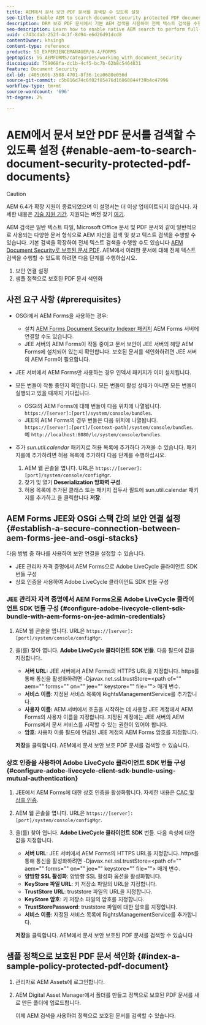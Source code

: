 ```yaml
---
title: AEM에서 문서 보안 PDF 문서를 검색할 수 있도록 설정
seo-title: Enable AEM to search document security protected PDF documents
description: DRM 보호 PDF 문서에서 기본 AEM 검색을 사용하여 전체 텍스트 검색을 수행하는 방법을 알아봅니다.
seo-description: Learn how to enable native AEM search to perform full-text search on DRM protected PDF documents.
uuid: c743cda3-252f-4c1f-8d94-e6d26d91dcd8
contentOwner: khsingh
content-type: reference
products: SG_EXPERIENCEMANAGER/6.4/FORMS
geptopics: SG_AEMFORMS/categories/working_with_document_security
discoiquuid: 759068fa-dc1b-4cf5-bc7b-62b8c5464831
feature: Document Security
exl-id: c405c69b-3588-4701-8f36-1ea0680e056d
source-git-commit: c5b816d74c6f02f85476d16868844f39b4c47996
workflow-type: tm+mt
source-wordcount: '696'
ht-degree: 2%

---
```


# AEM에서 문서 보안 PDF 문서를 검색할 수 있도록 설정 {#enable-aem-to-search-document-security-protected-pdf-documents}

>[!CAUTION]
>
>AEM 6.4가 확장 지원이 종료되었으며 이 설명서는 더 이상 업데이트되지 않습니다. 자세한 내용은 [기술 지원 기간](https://helpx.adobe.com/kr/support/programs/eol-matrix.html). 지원되는 버전 찾기 [여기](https://experienceleague.adobe.com/docs/).

AEM 검색은 일반 텍스트 파일, Microsoft Office 문서 및 PDF 문서와 같이 일반적으로 사용되는 다양한 문서 형식으로 AEM 자산을 검색 및 찾고 텍스트 검색을 수행할 수 있습니다. 기본 검색을 확장하여 전체 텍스트 검색을 수행할 수도 있습니다 [AEM Document Security로 보호된 문서 PDF](/help/forms/using/admin-help/document-security.md). AEM에서 이러한 문서에 대해 전체 텍스트 검색을 수행할 수 있도록 하려면 다음 단계를 수행하십시오.

1. 보안 연결 설정
1. 샘플 정책으로 보호된 PDF 문서 색인화

## 사전 요구 사항 {#prerequisites}

* OSGi에서 AEM Forms을 사용하는 경우:

   * 설치 [AEM Forms Document Security Indexer 패키지](https://helpx.adobe.com/kr/aem-forms/kb/aem-forms-releases.html) AEM Forms 서버에 연결할 수도 있습니다.
   * JEE 서버의 AEM Forms이 작동 중이고 문서 보안이 JEE 서버의 해당 AEM Forms에 설치되어 있는지 확인합니다. 보호된 문서를 색인화하려면 JEE 서버의 AEM Form이 필요합니다.

* JEE 서버에서 AEM Forms만 사용하는 경우 인덱서 패키지가 이미 설치됩니다.
* 모든 번들이 작동 중인지 확인합니다. 모든 번들이 활성 상태가 아니면 모든 번들이 실행되고 있을 때까지 기다립니다.

   * OSGi의 AEM Forms에 대해 번들이 다음 위치에 나열됩니다. `https://[server]:[port]/system/console/bundles`.
   * JEE의 AEM Forms의 경우 번들은 다음 위치에 나열됩니다. `https://[server]:[port]/[context-path]/system/console/bundles`. 예 `http://localhost:8080/lc/system/console/bundles`.

* 추가 *sun.util.calendar* 패키지로 허용 목록에 추가하다 가져올 수 있습니다. 패키지를에 추가하려면 허용 목록에 추가하다 다음 단계를 수행하십시오.

   1. AEM 웹 콘솔을 엽니다. URL은 `https://[server]:[port]/system/console/configMgr`.
   1. 찾기 및 열기 **Deserialization 방화벽 구성**.
   1. 허용 목록에 추가된 클래스 또는 패키지 접두사 필드에 sun.util.calendar 패키지를 추가하고 을 클릭합니다 **저장**.

## AEM Forms JEE와 OSGi 스택 간의 보안 연결 설정 {#establish-a-secure-connection-between-aem-forms-jee-and-osgi-stacks}

다음 방법 중 하나를 사용하여 보안 연결을 설정할 수 있습니다.

* JEE 관리자 자격 증명에서 AEM Forms으로 Adobe LiveCycle 클라이언트 SDK 번들 구성
* 상호 인증을 사용하여 Adobe LiveCycle 클라이언트 SDK 번들 구성

### JEE 관리자 자격 증명에서 AEM Forms으로 Adobe LiveCycle 클라이언트 SDK 번들 구성 {#configure-adobe-livecycle-client-sdk-bundle-with-aem-forms-on-jee-admin-credentials}

1. AEM 웹 콘솔을 엽니다. URL은 `https://[server]:[port]/system/console/configMgr`.
1. 을(를) 찾아 엽니다. **Adobe LiveCycle 클라이언트 SDK 번들**. 다음 필드에 값을 지정합니다.

   * **서버 URL:** JEE 서버에서 AEM Forms의 HTTPS URL을 지정합니다. https를 통해 통신을 활성화하려면 -Djavax.net.ssl.trustStore=&lt;path of=&quot;&quot; aem=&quot;&quot; forms=&quot;&quot; on=&quot;&quot; jee=&quot;&quot; keystore=&quot;&quot; file=&quot;&quot;> 매개 변수.
   * **서비스 이름**: 지정된 서비스 목록에 RightsManagementService를 추가합니다.
   * **사용자 이름:** AEM 서버에서 호출을 시작하는 데 사용할 JEE 계정에서 AEM Forms의 사용자 이름을 지정합니다. 지정된 계정에는 JEE 서버의 AEM Forms에서 문서 서비스를 시작할 수 있는 권한이 있어야 합니다.
   * **암호**: 사용자 이름 필드에 언급된 JEE 계정의 AEM Forms 암호를 지정합니다.

   **저장**&#x200B;을 클릭합니다. AEM에서 문서 보안 보호 PDF 문서를 검색할 수 있습니다.

### 상호 인증을 사용하여 Adobe LiveCycle 클라이언트 SDK 번들 구성 {#configure-adobe-livecycle-client-sdk-bundle-using-mutual-authentication}

1. JEE에서 AEM Forms에 대한 상호 인증을 활성화합니다. 자세한 내용은 [CAC 및 상호 인증](https://helpx.adobe.com/livecycle/kb/cac-mutual-authentication.html).
1. AEM 웹 콘솔을 엽니다. URL은 `https://[server]:[port]/system/console/configMgr`.
1. 을(를) 찾아 엽니다. **Adobe LiveCycle 클라이언트 SDK** 번들. 다음 속성에 대한 값을 지정합니다.

   * **서버 URL**: JEE 서버에서 AEM Forms의 HTTPS URL을 지정합니다. https를 통해 통신을 활성화하려면 -Djavax.net.ssl.trustStore=&lt;path of=&quot;&quot; aem=&quot;&quot; forms=&quot;&quot; on=&quot;&quot; jee=&quot;&quot; keystore=&quot;&quot; file=&quot;&quot;> 매개 변수.
   * **양방향 SSL 활성화**: 양방향 SSL 활성화 옵션을 활성화합니다.
   * **KeyStore 파일 URL**: 키 저장소 파일의 URL을 지정합니다.
   * **TrustStore URL**: truststore 파일의 URL을 지정합니다.
   * **KeyStore 암호**: 키 저장소 파일의 암호를 지정합니다.
   * **TrustStorePassword**: truststore 파일에 대한 암호를 지정합니다.
   * **서비스 이름**: 지정된 서비스 목록에 RightsManagementService를 추가합니다.

   **저장**&#x200B;을 클릭합니다. AEM에서 문서 보안 보호된 PDF 문서를 검색할 수 있습니다

## 샘플 정책으로 보호된 PDF 문서 색인화 {#index-a-sample-policy-protected-pdf-document}

1. 관리자로 AEM Assets에 로그인합니다.
1. AEM Digital Asset Manager에서 폴더를 만들고 정책으로 보호된 PDF 문서를 새로 만든 폴더에 업로드합니다.

   이제 AEM 검색을 사용하여 정책으로 보호된 문서를 검색할 수 있습니다.
